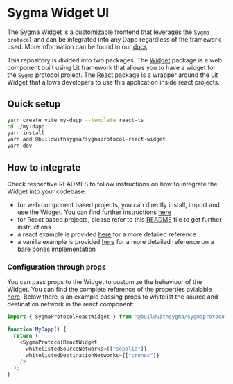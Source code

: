 # Sygma Widget UI

The Sygma Widget is a customizable frontend that leverages the `Sygma protocol` and can be integrated into any Dapp regardless of the framework used. More information can be found in our [docs](https://docs.buildwithsygma.com/)

This repository is divided into two packages. The [Widget](./packages/widget/) package is a web component built using Lit framework that allows you to have a widget for the `Sygma` protocol project. The [React](./packages/react/) package is a wrapper around the Lit Widget that allows developers to use this application inside react projects.

## Quick setup

```bash
yarn create vite my-dapp --template react-ts
cd ./my-dapp
yarn install
yarn add @buildwithsygma/sygmaprotocol-react-widget
yarn dev
```

## How to integrate

Check respective READMES to follow instructions on how to integrate the Widget into your codebase. 

* for web component based projects, you can directly install, import and use the Widget. You can find further instructions [here](./packages/widget/README.md)
* for React based projects, please refer to this [README](./packages/react/README.md) file to get further instructions
* a react example is provided [here](/examples/react-widget-app/) for a more detailed reference
* a vanilla example is provided [here](/examples/vanilla-widget-app/) for a more detailed reference on a bare bones implementation

### Configuration through props

You can pass props to the Widget to customize the behaviour of the Widget. You can find the complete reference of the properties avialable [here](./packages/widget/src/widget.ts). Below there is an example passing props to whitelist the source and destination network in the react component:

```ts
import { SygmaProtocolReactWidget } from "@buildwithsygma/sygmaprotocol-react-widget";

function MyDapp() {
  return (
    <SygmaProtocolReactWidget
      whitelistedSourceNetworks={["sepolia"]}
      whitelistedDestinationNetworks={["cronos"]}
    />
  );
}
```